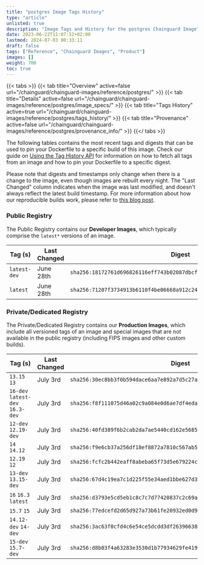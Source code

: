 ```yaml
---
title: "postgres Image Tags History"
type: "article"
unlisted: true
description: "Image Tags and History for the postgres Chainguard Image"
date: 2023-06-22T11:07:52+02:00
lastmod: 2024-07-03 00:33:11
draft: false
tags: ["Reference", "Chainguard Images", "Product"]
images: []
weight: 700
toc: true
---
```


{{< tabs >}}
{{< tab title="Overview" active=false url="/chainguard/chainguard-images/reference/postgres/" >}}
{{< tab title="Details" active=false url="/chainguard/chainguard-images/reference/postgres/image_specs/" >}}
{{< tab title="Tags History" active=true url="/chainguard/chainguard-images/reference/postgres/tags_history/" >}}
{{< tab title="Provenance" active=false url="/chainguard/chainguard-images/reference/postgres/provenance_info/" >}}
{{</ tabs >}}

The following tables contains the most recent tags and digests that can be used to pin your Dockerfile to a specific build of this image. Check our guide on [Using the Tag History API](/chainguard/chainguard-images/using-the-tag-history-api/) for information on how to fetch all tags from an image and how to pin your Dockerfile to a specific digest.

Please note that digests and timestamps only change when there is a change to the image, even though images are rebuilt every night. The "Last Changed" column indicates when the image was last modified, and doesn't always reflect the latest build timestamp. For more information about how our reproducible builds work, please refer to [this blog post](https://www.chainguard.dev/unchained/reproducing-chainguards-reproducible-image-builds).

### Public Registry
The Public Registry contains our **Developer Images**, which typically comprise the `latest*` versions of an image.

| Tag (s)       | Last Changed | Digest                                                                    |
|---------------|--------------|---------------------------------------------------------------------------|
|  `latest-dev` | June 28th    | `sha256:18172761d696826116eff743b02087dbcf3b29ffde2e18e3db55a1ff77f718d3` |
|  `latest`     | June 28th    | `sha256:71207f3734913b6110f4be06668a912c24be5cb28c98363475315d2090bc0787` |


### Private/Dedicated Registry
The Private/Dedicated Registry contains our **Production Images**, which include all versioned tags of an image and special images that are not available in the public registry (including FIPS images and other custom builds).

| Tag (s)                           | Last Changed | Digest                                                                    |
|-----------------------------------|--------------|---------------------------------------------------------------------------|
|  `13.15` `13`                     | July 3rd     | `sha256:30ec8bb3f0b594dace6aa7e892a7d5c27ae81e831e866669910ce00f0066fcac` |
|  `16-dev` `latest-dev` `16.3-dev` | July 3rd     | `sha256:f8f111075d46a02c9a084e0d6ae7df4edaf0ce749a39ee342f4eb9cf4dd1f5f4` |
|  `12-dev` `12.19-dev`             | July 3rd     | `sha256:40fd389f6b2cab2da7ae5440cd162e568577390f1a5fd45e490d87d90afa2320` |
|  `14` `14.12`                     | July 3rd     | `sha256:f9e6cb37a256df18ef8872a7810c567ab54ce3bb46d25dbacba29660122f8fd0` |
|  `12.19` `12`                     | July 3rd     | `sha256:fcfc2b442eaff8abeba65f73d5e679224cdbada50850e02c8d4efd6621edb932` |
|  `13-dev` `13.15-dev`             | July 3rd     | `sha256:67d4c19ea7c1d225f55e34aed1bbe627d3eb92ada5a98a1c36d673b4dcc01efb` |
|  `16` `16.3` `latest`             | July 3rd     | `sha256:d3793e5cd5eb1c8c7c7d77420837c2c69a87a130dc6d750b8f911a0528b60c99` |
|  `15.7` `15`                      | July 3rd     | `sha256:77edcefd2d65d927a73b61fe20932ed0d92144f1c1bb4c348e9f46e77d5baf8a` |
|  `14.12-dev` `14-dev`             | July 3rd     | `sha256:3ac63f0cfd4c6e54ce5dcdd3df26396638db69472f420146fb8e6117b1e4d317` |
|  `15-dev` `15.7-dev`              | July 3rd     | `sha256:d8b03f4a63283e3530d1b77934629fe41954714badbbb9ca1e923e54307bc37b` |

